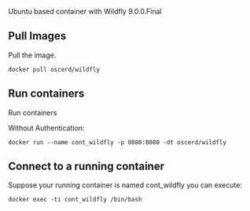 Ubuntu based container with Wildfly 9.0.0.Final

## Pull Images

Pull the image.

```
docker pull oscerd/wildfly
```

## Run containers

Run containers

Without Authentication:

```
docker run --name cont_wildfly -p 8080:8080 -dt oscerd/wildfly 
```

## Connect to a running container

Suppose your running container is named cont_wildfly you can execute:

```
docker exec -ti cont_wildfly /bin/bash
```
